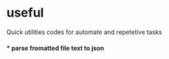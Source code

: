 # useful
Quick utilities codes for automate and repetetive tasks  
#### * parse fromatted file text to json 

